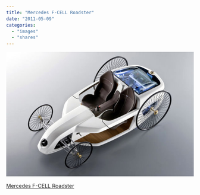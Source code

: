 ```yaml
---
title: "Mercedes F-CELL Roadster"
date: "2011-05-09"
categories: 
  - "images"
  - "shares"
---
```


![](images/tumblr_lku71weWBs1qz4vrlo1_640.jpg)

[Mercedes F-CELL Roadster](http://obviousmag.org/archives/2009/04/mercedes_f-cell_roadster.html?utm_source=feedburner&utm_medium=feed&utm_campaign=Feed:%20OBVIOUS%20(obvious%20magazine))
